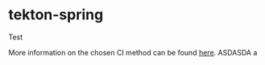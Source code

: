 # tekton-spring

Test

More information on the chosen CI method can be found [here](https://github.com/kenshinbon/tekton-spring/blob/main/CI.md).
ASDASDA
a
